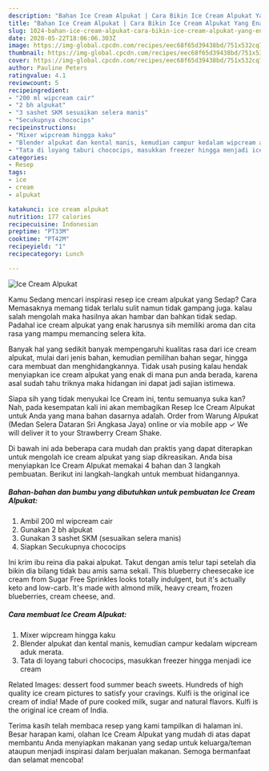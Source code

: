 ```yaml
---
description: "Bahan Ice Cream Alpukat | Cara Bikin Ice Cream Alpukat Yang Enak Dan Mudah"
title: "Bahan Ice Cream Alpukat | Cara Bikin Ice Cream Alpukat Yang Enak Dan Mudah"
slug: 1024-bahan-ice-cream-alpukat-cara-bikin-ice-cream-alpukat-yang-enak-dan-mudah
date: 2020-05-22T18:06:06.303Z
image: https://img-global.cpcdn.com/recipes/eec68f65d39438bd/751x532cq70/ice-cream-alpukat-foto-resep-utama.jpg
thumbnail: https://img-global.cpcdn.com/recipes/eec68f65d39438bd/751x532cq70/ice-cream-alpukat-foto-resep-utama.jpg
cover: https://img-global.cpcdn.com/recipes/eec68f65d39438bd/751x532cq70/ice-cream-alpukat-foto-resep-utama.jpg
author: Pauline Peters
ratingvalue: 4.1
reviewcount: 5
recipeingredient:
- "200 ml wipcream cair"
- "2 bh alpukat"
- "3 sashet SKM sesuaikan selera manis"
- "Secukupnya chococips"
recipeinstructions:
- "Mixer wipcream hingga kaku"
- "Blender alpukat dan kental manis, kemudian campur kedalam wipcream aduk merata."
- "Tata di loyang taburi chococips, masukkan freezer hingga menjadi ice cream"
categories:
- Resep
tags:
- ice
- cream
- alpukat

katakunci: ice cream alpukat 
nutrition: 177 calories
recipecuisine: Indonesian
preptime: "PT33M"
cooktime: "PT42M"
recipeyield: "1"
recipecategory: Lunch

---
```



![Ice Cream Alpukat](https://img-global.cpcdn.com/recipes/eec68f65d39438bd/751x532cq70/ice-cream-alpukat-foto-resep-utama.jpg)

Kamu Sedang mencari inspirasi resep ice cream alpukat yang Sedap? Cara Memasaknya memang tidak terlalu sulit namun tidak gampang juga. kalau salah mengolah maka hasilnya akan hambar dan bahkan tidak sedap. Padahal ice cream alpukat yang enak harusnya sih memiliki aroma dan cita rasa yang mampu memancing selera kita.

Banyak hal yang sedikit banyak mempengaruhi kualitas rasa dari ice cream alpukat, mulai dari jenis bahan, kemudian pemilihan bahan segar, hingga cara membuat dan menghidangkannya. Tidak usah pusing kalau hendak menyiapkan ice cream alpukat yang enak di mana pun anda berada, karena asal sudah tahu triknya maka hidangan ini dapat jadi sajian istimewa.

Siapa sih yang tidak menyukai Ice Cream ini, tentu semuanya suka kan? Nah, pada kesempatan kali ini akan membagikan Resep Ice Cream Alpukat untuk Anda yang mana bahan dasarnya adalah. Order from Warung Alpukat (Medan Selera Dataran Sri Angkasa Jaya) online or via mobile app ✓ We will deliver it to your Strawberry Cream Shake.


Di bawah ini ada beberapa cara mudah dan praktis yang dapat diterapkan untuk mengolah ice cream alpukat yang siap dikreasikan. Anda bisa menyiapkan Ice Cream Alpukat memakai 4 bahan dan 3 langkah pembuatan. Berikut ini langkah-langkah untuk membuat hidangannya.

<!--inarticleads1-->

##### Bahan-bahan dan bumbu yang dibutuhkan untuk pembuatan Ice Cream Alpukat:

1. Ambil 200 ml wipcream cair
1. Gunakan 2 bh alpukat
1. Gunakan 3 sashet SKM (sesuaikan selera manis)
1. Siapkan Secukupnya chococips


Ini krim ibu reina dia pakai alpukat. Takut dengan amis telur tapi setelah dia bikin dia bilang tidak bau amis sama sekali. This blueberry cheesecake ice cream from Sugar Free Sprinkles looks totally indulgent, but it&#39;s actually keto and low-carb. It&#39;s made with almond milk, heavy cream, frozen blueberries, cream cheese, and. 

<!--inarticleads2-->

##### Cara membuat Ice Cream Alpukat:

1. Mixer wipcream hingga kaku
1. Blender alpukat dan kental manis, kemudian campur kedalam wipcream aduk merata.
1. Tata di loyang taburi chococips, masukkan freezer hingga menjadi ice cream


Related Images: dessert food summer beach sweets. Hundreds of high quality ice cream pictures to satisfy your cravings. Kulfi is the original ice cream of india! Made of pure cooked milk, sugar and natural flavors. Kulfi is the original ice cream of India. 

Terima kasih telah membaca resep yang kami tampilkan di halaman ini. Besar harapan kami, olahan Ice Cream Alpukat yang mudah di atas dapat membantu Anda menyiapkan makanan yang sedap untuk keluarga/teman ataupun menjadi inspirasi dalam berjualan makanan. Semoga bermanfaat dan selamat mencoba!
